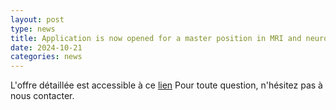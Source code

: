 ```yaml
---
layout: post
type: news
title: Application is now opened for a master position in MRI and neuroscience
date: 2024-10-21
categories: news
---
```


L'offre détaillée est accessible à ce [lien](https://valeryozenne.github.io/images/Sujet_de_stage_Bordeaux.pdf)
Pour toute question, n'hésitez pas à nous contacter.
